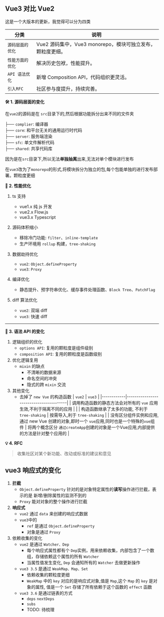 ## Vue3 对比 Vue2

这是一个大版本的更新，我觉得可以分为四类

| 分类         | 说明                                     |
|------------|----------------------------------------|
| `源码层面的优化`  | Vue2 源码集中，Vue3 monorepo，模块可独立发布，颗粒度更细。 |
| `性能方面的优化`  | 解决历史包袱，性能提升。                           |
| `API 语法优化` | 新增 Composition API，代码组织更灵活。            |
| `引入RFC`    | 社区参与度提升，持续完善。                          | 

**🛠️ 1. 源码层面的变化**

在`vue2`的源码是在 `src`目录下的,然后根据功能拆分出来不同的文件夹

├── `complier`: 编译器  
├── `core`: 和平台无关的通用运行时代码  
├── `server`: 服务端渲染  
├── `sfc`: 单文件解析代码  
├── `shared`: 共享代码库

因为是在`src`目录下,所以无法**单独抽离**出来,无法对单个模块进行发布

在`vue3`改为了`monorepo`的形式,将模块拆分为独立的包,每个包能单独的进行发布部署。颗粒度更细

**🚀 2. 性能优化**

1. ts 支持
    - vue1.x 纯 js 开发
    - vue2.x Flow.js
    - vue3.x Typescript

2. 源码体积缩小
    - 移除冷门功能: `filter`、`inline-template`
    - 生产环境用 `rollup` 构建，`tree-shaking`
3. 数据劫持优化
    - `vue2`: `Object.defineProperty`
    - `vue3`: `Proxy`
4. 编译优化
    - 静态提升、预字符串优化、缓存事件处理函数、`Block Tree`、`PatchFlag`
5. diff 算法优化
    - `vue2`: 双端 diff
    - `vue3`: 快速 diff

---

**🧩 3. 语法 API 的变化**

1. 逻辑组织的优化
    - `options API`: 复用的颗粒度是组件级别
    - `composition API`: 复用的颗粒度是函数级别
2. 优化逻辑复用
    - `mixin` 的缺点
        - 不清晰的数据来源
        - 命名空间的冲突
        - 隐式的跨 `mixin` 交流
3. 其他变化
    - 去掉了 `new Vue` 的构造函数
      | `vue2`         | `vue3`                                     |
      |------------|----------------------------------------|
      | 调用构造函数的静态方法会对所有的 `vue` 应用生效,不利于隔离不同的应用 | |
      | 构造函数继承了太多的功能, 不利于 `tree-shaking`  | 按需导入,利于 `tree-shaking` |
      | 没有区分组件实例和应用,通过 new Vue 创建的对象,即时一个 `vue`应用,同时也是一个特殊的`vue`组件 | 将两个概念区分
      `通过createApp`创建的对象是一个Vue应用,内部提供的方法是针对整个应用的 |

**💡 4. RFC**
> 收集社区对某个新功能、改动或标准的建议和意见

## vue3 响应式的变化

1. **拦截**
    - `Object.defineProperty` 针对的是对象特定属性的**读写**操作进行拦截，表示的是 新增/删除属性的监测不到的
    - `Proxy` 能对对象的整个操作进行拦截
2. **响应式**
    - `vue2` 通过 `data` 来创建的响应式数据
    - `vue3`中的
        - `ref` 是通过 `Object.defineProperty`
        - 对象是通过 `Proxy`
3. 依赖收集的变化
    - `vue2` 是通过 `Watcher、Dep`
        - 每个响应式属性都有个 `Dep`实例，用来依赖收集，内部包含了一个数组，存储依赖这个属性的所有 `Watcher`
        - 当属性值发生变化, `Dep` 会通知所有的 `Watcher` 去做更新操作
    - `vue3 3.5` 是通过 `WeakMap、Map、Set`
        - 依赖收集的颗粒度更细
        - `WeakMap` 中的 `key` 对应的是响应式对象,值是 `Map`,这个 `Map` 的 `key` 是对象的属性, 值是一个 `Set`
          存储了所有依赖于这个函数的 `effect` 函数
    - `vue3 3.6` 是通过链表的方式
        - `deps` `nextDeps`
        - `subs`
        - TODO: 待梳理
      